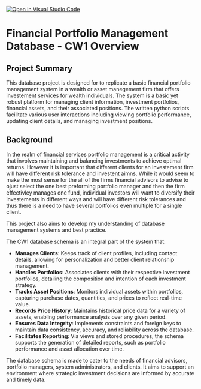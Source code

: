 [![Open in Visual Studio Code](https://classroom.github.com/assets/open-in-vscode-718a45dd9cf7e7f842a935f5ebbe5719a5e09af4491e668f4dbf3b35d5cca122.svg)](https://classroom.github.com/online_ide?assignment_repo_id=13877616&assignment_repo_type=AssignmentRepo)


# Financial Portfolio Management Database - CW1 Overview

## Project Summary

This database project is designed for to replicate a basic financial portfolio management system in a wealth or asset manegement firm that offers investement services for wealth individuals. The system is a basic yet robust platform for managing client information, investment portfolios, financial assets, and their associated positions. The written python scripts facilitate various user interactions including viewing portfolio performance, updating client details, and managing investment positions.

## Background
In the realm of financial services portfolio management is a critical activity that involves maintaining and balancing investments to achieve optimal returns. However it is important that different clients for an investement firm will have different risk tolerance and investent aimns. While it would seem to make the most sense for the all of the firms financial advisors to advise to ojust select the one best preforming portfolio manager and then the firm effectivley manages one fund, individual investors will want to diversify their investements in different ways and will have different risk tolerances and thus there is a need to have several portfolios even multiple for a single client.

This project also aims to develop my understanding of database management systems and best practice. 



The CW1 database schema is an integral part of the system that:
- **Manages Clients**: Keeps track of client profiles, including contact details, allowing for personalization and better client relationship management.
- **Handles Portfolios**: Associates clients with their respective investment portfolios, detailing the composition and intention of each investment strategy.
- **Tracks Asset Positions**: Monitors individual assets within portfolios, capturing purchase dates, quantities, and prices to reflect real-time value.
- **Records Price History**: Maintains historical price data for a variety of assets, enabling performance analysis over any given period.
- **Ensures Data Integrity**: Implements constraints and foreign keys to maintain data consistency, accuracy, and reliability across the database.
- **Facilitates Reporting**: Via views and stored procedures, the schema supports the generation of detailed reports, such as portfolio performance and asset allocation over time.

The database schema is made to cater to the needs of financial advisors, portfolio managers, system administrators, and clients. It aims to support an environment where strategic investment decisions are informed by accurate and timely data. 
